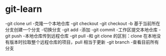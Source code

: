 # git-learn

-git clone url -克隆一个本地仓库
-git checkout
-git checkout -b 基于当前所在分支创建一个分支 -切换分支
-git add -添加
-git commit -工作区提交本地仓库
-git push -本地仓库传到远程仓库
-git pull -和 git clone 的区别：clone 在本地没有版本时拉取整个远程仓库的项目，pull 相当于更新
-git branch -查看目前所有分支
